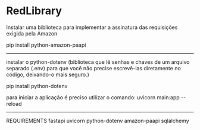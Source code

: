 # RedLibrary

Instalar uma biblioteca para implementar a assinatura das requisições exigida pela Amazon

pip install python-amazon-paapi

--------------------------------

instalar o python-dotenv (biblioteca que lê senhas e chaves de um arquivo separado (.env) para que você não precise escrevê-las diretamente no código, deixando-o mais seguro.)

pip install python-dotenv

para iniciar a aplicação é preciso utilizar o comando:
uvicorn main:app --reload

--------------------------------

REQUIREMENTS
fastapi
uvicorn
python-dotenv
amazon-paapi
sqlalchemy
